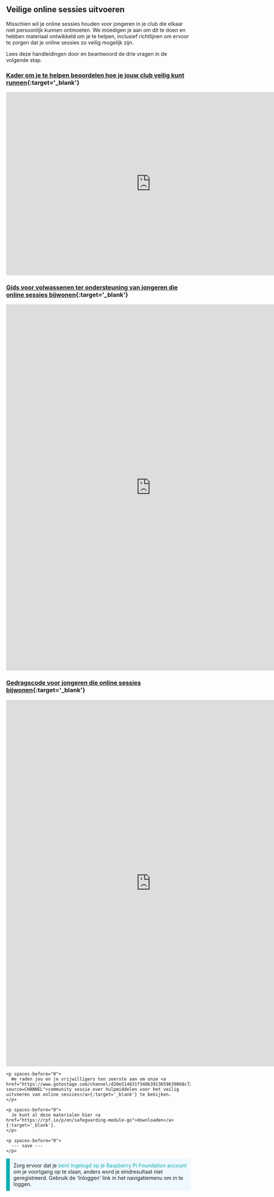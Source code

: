 ## Veilige online sessies uitvoeren

Misschien wil je online sessies houden voor jongeren in je club die elkaar niet persoonlijk kunnen ontmoeten. We moedigen je aan om dit te doen en hebben materiaal ontwikkeld om je te helpen, inclusief richtlijnen om ervoor te zorgen dat je online sessies zo veilig mogelijk zijn.

Lees deze handleidingen door en beantwoord de drie vragen in de volgende stap.

### [Kader om je te helpen beoordelen hoe je jouw club veilig kunt runnen](https://static.raspberrypi.org/files/clubs/Code_Club_and_CoderDojo_CV_Framework.pdf){:target='_blank'}

<embed src="https://static.raspberrypi.org/files/clubs/Code_Club_and_CoderDojo_CV_Framework.pdf" width="790" height="500" 
 type="application/pdf">
  </p>

<h3 spaces-before="0">
  <a href="https://static.raspberrypi.org/files/clubs/Code_Club_and_CoderDojo_Parent_Guide_Supporting_Online_Coding_Session.pdf">Gids voor volwassenen ter ondersteuning van jongeren die online sessies bijwonen</a>{:target='_blank'}
</h3>

<p spaces-before="0">

<embed src="https://static.raspberrypi.org/files/clubs/Code_Club_and_CoderDojo_Parent_Guide_Supporting_Online_Coding_Session.pdf" width="790" height="1000" 
 type="application/pdf">
    </p>

<h3 spaces-before="0">
  <a href="https://static.raspberrypi.org/files/clubs/CoderDojo_Code_Club_Online_Code_of_Behaviour_A4_DIGITAL.pdf">Gedragscode voor jongeren die online sessies bijwonen</a>{:target='_blank'}
</h3>

<p spaces-before="0">

<embed src="https://static.raspberrypi.org/files/clubs/CoderDojo_Code_Club_Online_Code_of_Behaviour_A4_DIGITAL.pdf" width="790" height="1000" 
 type="application/pdf">
    </p> 
    
    <p spaces-before="0">
      We raden jou en je vrijwilligers ten zeerste aan om onze <a href="https://www.gotostage.com/channel/d20e514831f340b3913659639068c724/recording/92bd90b755964f49b87bfd99f9624435/watch?source=CHANNEL">community sessie over hulpmiddelen voor het veilig uitvoeren van online sessies</a>{:target='_blank'} te bekijken.
    </p>
    
    <p spaces-before="0">
      Je kunt al deze materialen hier <a href="https://rpf.io/p/en/safeguarding-module-go">downloaden</a>{:target='_blank'}.
    </p>
    
    <p spaces-before="0">
      --- save ---
    </p>

<p style="border-left: solid; border-width:10px; border-color: #0faeb0; background-color: aliceblue; padding: 10px;">
Zorg ervoor dat je <span style="color: #0faeb0">bent ingelogd op je Raspberry Pi Foundation account</span> om je voortgang op te slaan, anders word je eindresultaat niet geregistreerd. Gebruik de 'Inloggen' link in het navigatiemenu om in te loggen.
</p>
